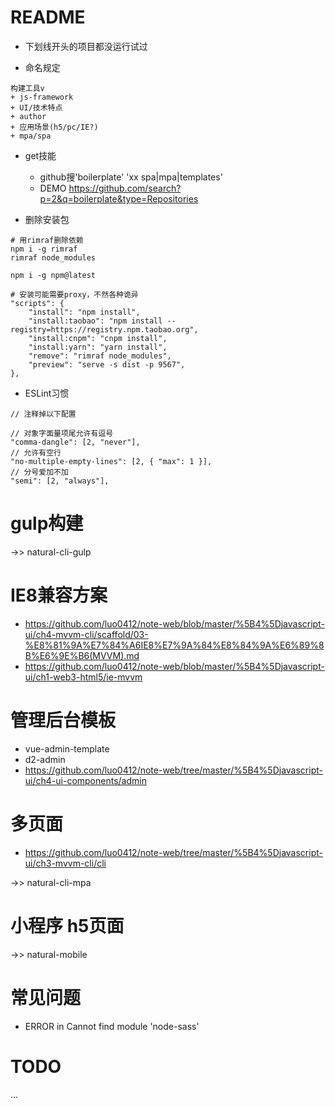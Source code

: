 # README

- 下划线开头的项目都没运行试过

- 命名规定

```
构建工具v 
+ js-framework 
+ UI/技术特点 
+ author 
+ 应用场景(h5/pc/IE?) 
+ mpa/spa
```

- get技能

    - github搜'boilerplate' 'xx spa|mpa|templates' 
    - DEMO https://github.com/search?p=2&q=boilerplate&type=Repositories

- 删除安装包

```shell
# 用rimraf删除依赖
npm i -g rimraf
rimraf node_modules

npm i -g npm@latest
 
# 安装可能需要proxy，不然各种诡异 
"scripts": {
    "install": "npm install",
    "install:taobao": "npm install --registry=https://registry.npm.taobao.org",
    "install:cnpm": "cnpm install",
    "install:yarn": "yarn install",
    "remove": "rimraf node_modules",
    "preview": "serve -s dist -p 9567",
},
``` 

- ESLint习惯
     
```
// 注释掉以下配置

// 对象字面量项尾允许有逗号
"comma-dangle": [2, "never"],
// 允许有空行
"no-multiple-empty-lines": [2, { "max": 1 }],    
// 分号爱加不加
"semi": [2, "always"],    
```   
    
# gulp构建

->> natural-cli-gulp

# IE8兼容方案

- https://github.com/luo0412/note-web/blob/master/%5B4%5Djavascript-ui/ch4-mvvm-cli/scaffold/03-%E8%81%9A%E7%84%A6IE8%E7%9A%84%E8%84%9A%E6%89%8B%E6%9E%B6(MVVM).md
- https://github.com/luo0412/note-web/blob/master/%5B4%5Djavascript-ui/ch1-web3-html5/ie-mvvm


# 管理后台模板

- vue-admin-template
- d2-admin
- https://github.com/luo0412/note-web/tree/master/%5B4%5Djavascript-ui/ch4-ui-components/admin

# 多页面

- https://github.com/luo0412/note-web/tree/master/%5B4%5Djavascript-ui/ch3-mvvm-cli/cli

->> natural-cli-mpa

# 小程序 h5页面 

->> natural-mobile

# 常见问题

- ERROR in Cannot find module 'node-sass'

# TODO 

...